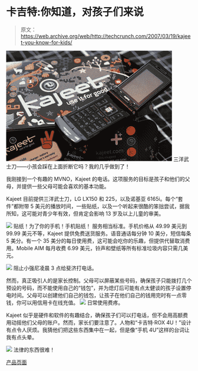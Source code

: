# 卡吉特:你知道，对孩子们来说

> 原文：<https://web.archive.org/web/http://techcrunch.com/2007/03/19/kajeet-you-know-for-kids/>

![](img/b2032c793e7566f57dc7dc89dbef5968.png)
三洋武士刀——小孩会踩在上面折断它吗？我的几乎做到了！

我刚接到一个有趣的 MVNO，Kajeet 的电话。这项服务的目标是孩子和他们的父母，并提供一些父母可能会喜欢的基本功能。

Kajeet 目前提供三洋武士刀，LG LX150 和 225，以及诺基亚 6165i。每个“套件”都附带 5 美元的播放时间，一些贴纸，以及一个听起来很酷的笨拙尝试，据我所知，这可能对青少年有效，但肯定会影响 13 岁及以上儿童的审美。

![](img/3776e88e9af403070f9991f70f2129a5.png)
贴纸！为了你的手机！手机贴纸！
服务相当标准。手机价格从 49.99 美元到 99.99 美元不等，Kajeet 提供免费送货服务。语音通话每分钟 10 美分，短信每条 5 美分。有一个 35 美分的每日使用费，这可能会吃你的乐趣，但提供代替取消费用。Mobile AIM 每月收费 6.99 美元，铃声和壁纸等所有标准垃圾内容只需几美元。

![](img/e384a10757e4cf6cb058a6323360fc66.png)
阻止小强尼凌晨 3 点给斐济打电话。

然而，真正吸引人的是家长控制。父母可以屏蔽某些号码，确保孩子只能拨打几个预设的号码，而不能使用自己的“钱包”，并为熄灯后可能有点太健谈的孩子设置停电时间。父母可以创建他们自己的钱包，让孩子在他们自己的钱用完时有一点零钱，你可以用信用卡在线充值。
![](img/b3fcf78dd34d92182fd1e0df3d716a50.png)
日常使用费疼。

Kajeet 似乎是硬件和软件的有趣结合，确保孩子们可以打电话，但不会用高额费用动摇他们父母的账户。然而，家长们要注意了。人物和“卡吉特·ROX 4U！”设计有点令人厌烦。我猜他们把这些东西集中在一起，但是像“手机 4U”这样的台词让我有点头晕。

![](img/1d119080efe735389f12c128619f5ba2.png)
法律的东西很难！

[产品页面](https://web.archive.org/web/20160407222502/http://www.kajeet.com/mainMenu.html)